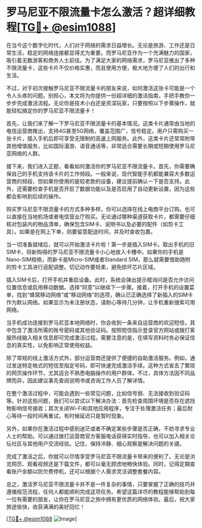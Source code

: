 # 罗马尼亚不限流量卡怎么激活？超详细教程[[TG💪+ @esim1088](https://t.me/s/esim1088)]

在当今这个数字化时代，人们对于网络的需求日益增长。无论是旅游、工作还是日常生活，稳定的网络连接都显得尤为重要。而罗马尼亚作为一个充满魅力的国家，吸引着无数游客和商务人士前往。为了满足大家的网络需求，罗马尼亚推出了多种不限流量卡，这些卡片不仅价格实惠，而且使用方便，极大地方便了人们的出行和生活。

不过，对于初次接触罗马尼亚不限流量卡的朋友来说，如何激活这张卡可能是一个令人头疼的问题。别担心，本文将为你提供一份超详细的激活指南，手把手教你一步步完成激活流程。无论你是技术小白还是资深玩家，只要按照以下步骤操作，就能轻松搞定你的罗马尼亚不限流量卡！

首先，让我们来了解一下罗马尼亚不限流量卡的基本情况。这类卡片通常由当地的电信运营商推出，支持4G甚至5G网络，覆盖范围广，信号稳定。用户只需购买一张卡片，插入手机后即可享受无限制的高速上网服务。此外，这类卡片还常常附带其他增值服务，比如国际漫游、语音通话等，非常适合需要长期或短期使用罗马尼亚网络的人群。

接下来，我们进入正题，看看如何激活你的罗马尼亚不限流量卡。首先，你需要确保自己的手机支持该卡片的工作频段。一般来说，现代智能手机都能兼容大多数运营商的频段，但如果你使用的是较老款的设备，建议提前确认一下是否支持。此外，还需要检查手机是否开启了数据功能以及是否启用了自动更新设置，因为这些都会影响到后续的操作。

购买罗马尼亚不限流量卡的方式多种多样，你可以选择在线上电商平台订购，也可以直接在当地机场或者电信营业厅购买。无论通过哪种渠道获取卡片，都需要仔细核对包装内的物品清单，确保包含SIM卡、说明书以及必要的配件（如剪卡工具）。如果是在网上下单，则要留意配送时间，并及时查收包裹。

当一切准备就绪后，就可以开始激活卡片啦！第一步是插入SIM卡。取出手机的旧SIM卡，将新购得的罗马尼亚不限流量卡小心地放入卡槽中。如果你的手机是Nano-SIM规格，而新卡是Micro-SIM或者Standard SIM，那么就需要借助随附的剪卡工具进行适配调整。切记动作要轻柔，避免损坏芯片区域。

插入SIM卡后，打开手机并重启设备。此时，系统会弹出提示框询问是否允许访问位置信息或启用移动数据。选择“同意”以继续下一步骤。接着，打开手机的设置菜单，找到“蜂窝移动网络”或“移动网络”的选项，确认已正确选择了新插入的SIM卡作为默认网络。如果显示为未注册状态，请耐心等待几分钟，让手机重新搜索可用网络。

当手机成功连接到罗马尼亚本地网络时，你会收到一条来自运营商的欢迎短信，其中包含了激活所需的账号密码或其他验证码。按照短信指示登录官方网站或拨打客服热线输入相关信息即可完成激活过程。需要注意的是，在填写资料时务必保证信息的真实性，以免影响正常使用权益。

除了常规的线上激活方式外，部分运营商还提供了便捷的自助激活服务。例如，通过发送特定格式的短信至指定号码，即可快速完成激活手续。这种方式省去了繁琐的网页操作环节，尤其适合不熟悉电脑操作的用户群体。不过，具体方法因不同品牌而异，因此建议事先查阅说明书或咨询工作人员了解详情。

在整个激活过程中，可能会遇到一些常见问题，比如信号弱、无法接收到验证码等。针对这些问题，我们可以尝试以下解决办法：首先检查周围环境是否存在遮挡物影响信号接收；其次关闭Wi-Fi和其他应用程序，专注于处理激活任务；最后耐心等待一段时间再重试，有时候延迟只是暂时现象。

另外，如果你在激活过程中感到迷茫或者不确定某些步骤是否正确，不妨寻求专业人士的帮助。可以通过拨打运营商官方客服电话获得实时指导，也可以加入相关论坛社区与其他用户交流经验。记住，保持冷静、细心观察是解决问题的关键。

完成了激活之后，你就可以尽情享受罗马尼亚不限流量卡带来的便利了。无论是浏览网页、观看视频还是下载文件，都可以毫无顾虑地畅快体验。同时，记得定期查看账户余额以防欠费停机，还可以根据个人需求灵活调整套餐内容。

总之，激活罗马尼亚不限流量卡并不是一件复杂的事情，只要掌握了正确的技巧并遵循规范流程，任何人都能顺利完成这项任务。希望这篇详尽的教程能够帮助到每一位有需要的朋友，让你在罗马尼亚之旅中拥有更优质的网络体验。最后，祝大家旅途愉快，收获满满的美好回忆！

[[TG💪+ @esim1088](https://t.me/s/esim1088) ![Image](https://i.postimg.cc/4NQfJmqS/Snipaste-2025-05-13-00-14-12.png)]